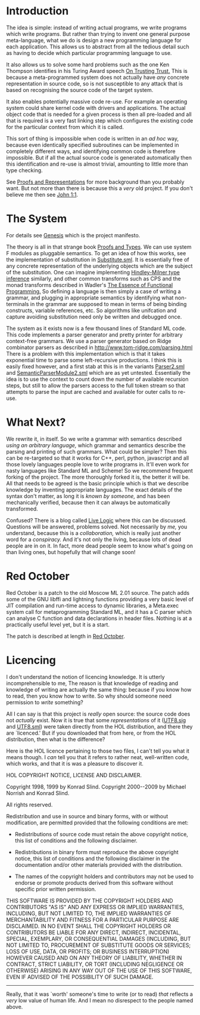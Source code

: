 # Introduction #

The idea is simple: instead of writing actual programs, we write programs which write programs. But rather than trying to invent one general purpose meta-language, what we do is design a new programming language for each application. This allows us to abstract from all the tedious detail such as having to decide which particular programming language to use.

It also allows us to solve some hard problems such as the one Ken Thompson identifies in his Turing Award speech [On Trusting Trust.](http://www.ece.cmu.edu/~ganger/712.fall02/papers/p761-thompson.pdf) This is because a meta-programmed system does not actually have _any_ concrete representation in source code, so is not susceptible to any attack that is based on recognising the source code of the target system.

It also enables potentially massive code re-use. For example an operating system could share kernel code with drivers and applications. The actual object code that is needed for a given process is then all pre-loaded and all that is required is a very fast linking step which configures the existing code for the particular context from which it is called.

This sort of thing is impossible when code is written in an _ad hoc_ way, because even identically specified subroutines can be implemented in completely different ways, and identifying common code is therefore impossible. But if all the actual source code is generated automatically then this identification and re-use is almost trivial, amounting to little more than type checking.

See [Proofs and Representations](http://metaprogramming.googlecode.com/files/proofreps2.pdf) for more background than you probably want. But not more than there is because this a _very_ old project. If you don't believe me then see [John 1:1](http://en.wikipedia.org/wiki/John_1:1).

# The System #

For details see [Genesis](http://metaprogramming.googlecode.com/files/genesis.pdf) which is the project manifesto.

The theory is all in that strange book [Proofs and Types](http://www.paultaylor.eu/stable/prot.pdf). We can use system F modules as pluggable semantics. To get an idea of how this works, see the implementation of substitution in [Substitute.sml](http://code.google.com/p/metaprogramming/source/browse/Substitute.sml). It is essentially free of any concrete representation of the underlying objects which are the subject of the substitution. One can imagine implementing [Hindley-Milner type inference](http://prooftoys.org/ian-grant/hm/) similarly, and other common transforms such as CPS and the monad transforms described in Wadler's [The Essence of Functional Programming.](http://homepages.inf.ed.ac.uk/wadler/papers/essence/essence.ps) So defining a language is then simply a case of writing a grammar, and plugging in appropriate semantics by identifying what non-terminals in the grammar are supposed to mean in terms of being binding constructs, variable references, etc. So algorithms like unifcation and capture avoiding substitution need only be written and debugged once.

The system as it exists now is a few thousand lines of Standard ML code. This code implements a parser generator and pretty printer for arbitrary context-free grammars. We use a parser generator based on Ridge combinator parsers as described in http://www.tom-ridge.com/parsing.html There is a problem with this implementation which is that it takes exponential time to parse some left-recursive productions. I think this is easily fixed however, and a first stab at this is in the variants [Parser2.sml](http://code.google.com/p/metaprogramming/source/browse/Parser2.sml) and [SemanticParserModule2.sml](http://code.google.com/p/metaprogramming/source/browse/SemanticParserModule2.sml) which are as yet untested. Essentially the idea is to use the context to count down the number of available recursion steps, but still to allow the parsers access to the full token stream so that attempts to parse the input are cached and available for outer calls to re-use.

# What Next? #

We rewrite it, in itself. So we write a grammar with semantics described _using an arbitrary language,_ which grammar and semantics describe the parsing and printing of such grammars. What could be simpler? Then this can be re-targeted so that it works for C++, perl, python, javascript and all those lovely languages people love to write programs in. It'll even work for nasty languages like Standard ML and Scheme! So we recommend frequent forking of the project. The more thoroughly forked it is, the better it will be. All that needs to be agreed is the basic principle which is that we describe knowledge by inventing appropriate languages. The exact details of the syntax don't matter, as long it is _known by someone,_ and has been mechanically verified, because then it can always be automatically transformed.

Confused? There is a blog called [Live Logic](http://livelogic.blogspot.com/) where this can be discussed. Questions will be answered, problems solved. Not necessarily by _me,_ you understand, because this is a _collaboration,_ which is really just another word for a _conspiracy._ And it's not only the living, because lots of dead people are in on it. In fact, more dead people seem to know what's going on than living ones, but hopefully that will change soon!

# Red October #
Red October is a patch to the old Moscow ML 2.01 source. The patch adds some of the GNU libffi and lightning functions providing a very basic level of JIT compilation and run-time access to dynamic libraries, a Meta.exec system call for metaprogramming Standard ML, and it has a C parser which can analyse C function and data declarations in header files. Nothing is at a practically useful level yet, but it is a start.

The patch is described at length in [Red October](http://goo.gl/8jqq3w).

# Licencing #

I don't understand the notion of licencing knowledge. It is utterly incomprehensible to me, The reason is that knowledge of reading and knowledge of writing are actually the same thing: because if you know how to read, then you know how to write. So why should someone need permission to _write_ something?

All I can say is that this project is  _really_ open source: the source code does not _actually_ exist. Now it is true that some _representations_ of it ([UTF8.sig](http://code.google.com/p/metaprogramming/source/browse/UTF8.sig) and [UTF8.sml](http://code.google.com/p/metaprogramming/source/browse/UTF8.sml)) were taken directly from the HOL distribution, and there they are `licenced.' But if you downloaded that from here, or from the HOL distribution, then what is the difference?

Here is the HOL licence pertaining to those two files, I can't tell you what it means though. I _can_ tell you that it refers to rather neat, well-written code, which works, and that it is was a pleasure to discover it.

HOL COPYRIGHT NOTICE, LICENSE AND DISCLAIMER.

Copyright 1998, 1999 by Konrad Slind.
Copyright 2000--2009 by Michael Norrish and Konrad Slind.

All rights reserved.

Redistribution and use in source and binary forms, with or without
modification, are permitted provided that the following conditions are
met:

  * Redistributions of source code must retain the above copyright notice, this list of conditions and the following disclaimer.

  * Redistributions in binary form must reproduce the above copyright notice, this list of conditions and the following disclaimer in the documentation and/or other materials provided with the distribution.

  * The names of the copyright holders and contributors may not be used to endorse or promote products derived from this software without specific prior written permission.

THIS SOFTWARE IS PROVIDED BY THE COPYRIGHT HOLDERS AND CONTRIBUTORS
"AS IS" AND ANY EXPRESS OR IMPLIED WARRANTIES, INCLUDING, BUT NOT
LIMITED TO, THE IMPLIED WARRANTIES OF MERCHANTABILITY AND FITNESS FOR
A PARTICULAR PURPOSE ARE DISCLAIMED. IN NO EVENT SHALL THE COPYRIGHT
HOLDERS OR CONTRIBUTORS BE LIABLE FOR ANY DIRECT, INDIRECT,
INCIDENTAL, SPECIAL, EXEMPLARY, OR CONSEQUENTIAL DAMAGES (INCLUDING,
BUT NOT LIMITED TO, PROCUREMENT OF SUBSTITUTE GOODS OR SERVICES; LOSS
OF USE, DATA, OR PROFITS; OR BUSINESS INTERRUPTION) HOWEVER CAUSED AND
ON ANY THEORY OF LIABILITY, WHETHER IN CONTRACT, STRICT LIABILITY, OR
TORT (INCLUDING NEGLIGENCE OR OTHERWISE) ARISING IN ANY WAY OUT OF THE
USE OF THIS SOFTWARE, EVEN IF ADVISED OF THE POSSIBILITY OF SUCH
DAMAGE.

---

Really, that it was `worth' someone's time to write  (or to read) _that_
reflects a _very_ low value of human life. And I mean no disrespect to the people named above.